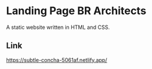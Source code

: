 # Landing Page BR Architects

A static website written in HTML and CSS.

## Link

https://subtle-concha-5061af.netlify.app/
